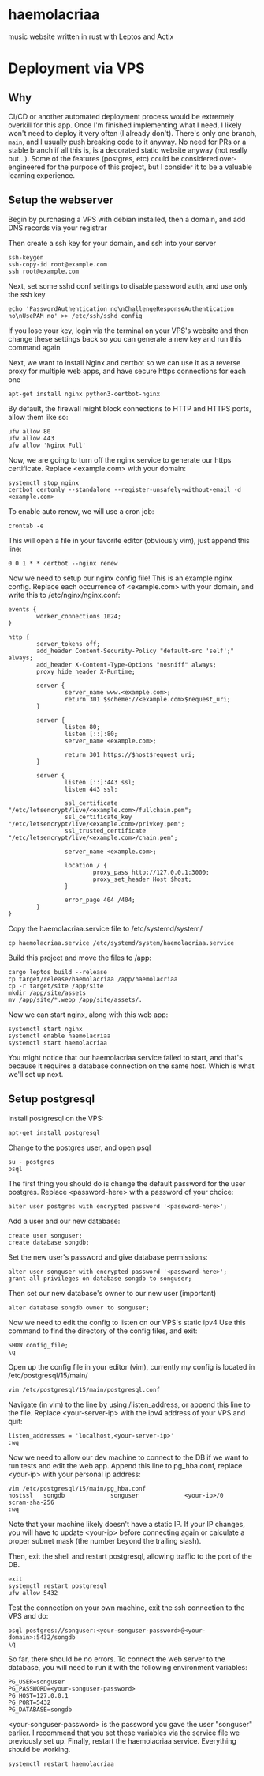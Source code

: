# haemolacriaa 
music website written in rust with Leptos and Actix 

# Deployment via VPS 

## Why

CI/CD or another automated deployment process would be extremely overkill for this app. 
Once I'm finished implementing what I need, I likely won't need to deploy it very often (I already don't).
There's only one branch, `main`, and I usually push breaking code to it anyway. 
No need for PRs or a stable branch if all this is, is a decorated static website anyway (not really but...).
Some of the features (postgres, etc) could be considered over-engineered for the purpose of this project, but I consider it to be a valuable learning experience.

## Setup the webserver

Begin by purchasing a VPS with debian installed, 
then a domain, and add DNS records via your registrar 

Then create a ssh key for your domain, and ssh into your server 
```
ssh-keygen
ssh-copy-id root@example.com
ssh root@example.com
```

Next, set some sshd conf settings to disable password auth, 
and use only the ssh key
```
echo 'PasswordAuthentication no\nChallengeResponseAuthentication no\nUsePAM no' >> /etc/ssh/sshd_config
```
If you lose your key, login via the terminal on your VPS's website 
and then change these settings back so you can generate a new key 
and run this command again 

Next, we want to install Nginx and certbot so we can use it 
as a reverse proxy for multiple web apps, and have secure https connections for each one
```
apt-get install nginx python3-certbot-nginx
```

By default, the firewall might block connections to HTTP and HTTPS ports, allow them like so:
```
ufw allow 80
ufw allow 443
ufw allow 'Nginx Full'
```

Now, we are going to turn off the nginx service to generate our https certificate.
Replace \<example.com\> with your domain:
```
systemctl stop nginx
certbot certonly --standalone --register-unsafely-without-email -d <example.com>
```

To enable auto renew, we will use a cron job:
```
crontab -e
```

This will open a file in your favorite editor (obviously vim), just append this line:
```
0 0 1 * * certbot --nginx renew
```

Now we need to setup our nginx config file! 
This is an example nginx config.
Replace each occurrence of \<example.com\> with your domain, and write this to /etc/nginx/nginx.conf:
```
events {
        worker_connections 1024;
}

http {
        server_tokens off;
        add_header Content-Security-Policy "default-src 'self';" always;
        add_header X-Content-Type-Options "nosniff" always;
        proxy_hide_header X-Runtime;

        server {
                server_name www.<example.com>;
                return 301 $scheme://<example.com>$request_uri;
        }

        server {
                listen 80;
                listen [::]:80;
                server_name <example.com>;

                return 301 https://$host$request_uri;
        }

        server {
                listen [::]:443 ssl;
                listen 443 ssl;

                ssl_certificate "/etc/letsencrypt/live/<example.com>/fullchain.pem";
                ssl_certificate_key "/etc/letsencrypt/live/<example.com>/privkey.pem";
                ssl_trusted_certificate "/etc/letsencrypt/live/<example.com>/chain.pem";

                server_name <example.com>;

                location / {
                        proxy_pass http://127.0.0.1:3000;
                        proxy_set_header Host $host;
                }

                error_page 404 /404;
        }
}
```

Copy the haemolacriaa.service file to /etc/systemd/system/
```
cp haemolacriaa.service /etc/systemd/system/haemolacriaa.service
```

Build this project and move the files to /app:
```
cargo leptos build --release
cp target/release/haemolacriaa /app/haemolacriaa
cp -r target/site /app/site
mkdir /app/site/assets
mv /app/site/*.webp /app/site/assets/.
```

Now we can start nginx, along with this web app:
```
systemctl start nginx
systemctl enable haemolacriaa
systemctl start haemolacriaa
```

You might notice that our haemolacriaa service failed to start, and that's because it requires a database connection on the same host.
Which is what we'll set up next.

## Setup postgresql

Install postgresql on the VPS:
```
apt-get install postgresql
```

Change to the postgres user, and open psql
```
su - postgres
psql
```

The first thing you should do is change the default password for the user postgres. Replace \<password-here\> with a password of your choice:
```
alter user postgres with encrypted password '<password-here>';
```

Add a user and our new database:
```
create user songuser;
create database songdb;
```

Set the new user's password and give database permissions:
```
alter user songuser with encrypted password '<password-here>';
grant all privileges on database songdb to songuser;
```

Then set our new database's owner to our new user (important)
```
alter database songdb owner to songuser;
```

Now we need to edit the config to listen on our VPS's static ipv4 
Use this command to find the directory of the config files, and exit:
```
SHOW config_file;
\q
```

Open up the config file in your editor (vim), currently my config is located in
/etc/postgresql/15/main/
```
vim /etc/postgresql/15/main/postgresql.conf
```

Navigate (in vim) to the line by using /listen_address, or append this line 
to the file. Replace \<your-server-ip\> with the ipv4 address of your VPS and quit:
```
listen_addresses = 'localhost,<your-server-ip>'
:wq
```

Now we need to allow our dev machine to connect to the DB if we want to run tests and edit the web app.
Append this line to pg_hba.conf, replace \<your-ip\> with your personal ip address:
```
vim /etc/postgresql/15/main/pg_hba.conf
hostssl   songdb             songuser             <your-ip>/0        scram-sha-256
:wq
```

Note that your machine likely doesn't have a static IP. If your IP changes, 
you will have to update \<your-ip\> before connecting again or calculate a proper subnet mask (the number beyond the trailing slash).

Then, exit the shell and restart postgresql, allowing traffic to the port of the DB.
```
exit
systemctl restart postgresql
ufw allow 5432
```

Test the connection on your own machine, exit the ssh connection to the VPS and do:
```
psql postgres://songuser:<your-songuser-password>@<your-domain>:5432/songdb
\q
```

So far, there should be no errors. To connect the web server to the
database, you will need to run it with the following environment variables:
```
PG_USER=songuser
PG_PASSWORD=<your-songuser-password>
PG_HOST=127.0.0.1
PG_PORT=5432
PG_DATABASE=songdb
```

\<your-songuser-password\> is the password you gave the user "songuser" earlier. I recommend that you set these variables via the service file we previously set up.
Finally, restart the haemolacriaa service. Everything should be working.
```
systemctl restart haemolacriaa
```
